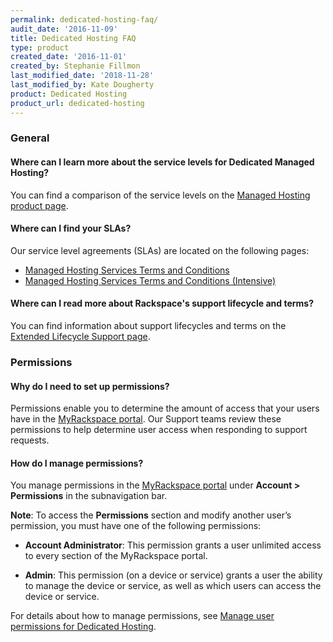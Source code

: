 ```yaml
---
permalink: dedicated-hosting-faq/
audit_date: '2016-11-09'
title: Dedicated Hosting FAQ
type: product
created_date: '2016-11-01'
created_by: Stephanie Fillmon
last_modified_date: '2018-11-28'
last_modified_by: Kate Dougherty
product: Dedicated Hosting
product_url: dedicated-hosting
---
```


### General

#### Where can I learn more about the service levels for Dedicated Managed Hosting?

You can find a comparison of the service levels on the [Managed Hosting
product page](https://www.rackspace.com/managed-hosting/service-levels).

#### Where can I find your SLAs?

Our service level agreements (SLAs) are located on the following pages:

- [Managed Hosting Services Terms and
  Conditions](https://www.rackspace.com/information/legal/managedterms)
- [Managed Hosting Services Terms and Conditions
  (Intensive)](https://www.rackspace.com/information/legal/intensiveterms)

#### Where can I read more about Rackspace's support lifecycle and terms?

You can find information about support lifecycles and terms on the [Extended
Lifecycle Support page](https://www.rackspace.com/information/legal/eolterms).

### Permissions

#### Why do I need to set up permissions?

Permissions enable you to determine the amount of access that your users have
in the [MyRackspace
portal](https://login.rackspace.com). Our Support teams review these
permissions to help determine user access when responding to support requests.

#### How do I manage permissions?

You manage permissions in the [MyRackspace
portal](https://login.rackspace.com) under **Account > Permissions** in the
subnavigation bar.

**Note**: To access the **Permissions** section and modify another user’s
permission, you must have one of the following permissions:

  - **Account Administrator**: This permission grants a user unlimited access
    to every section of the MyRackspace portal.

  - **Admin**: This permission (on a device or service) grants a user the
    ability to manage the device or service, as well as which users can access the device or service.

For details about how to manage permissions, see [Manage user permissions for
Dedicated Hosting](/how-to/manage-user-permissions-for-dedicated-hosting).
